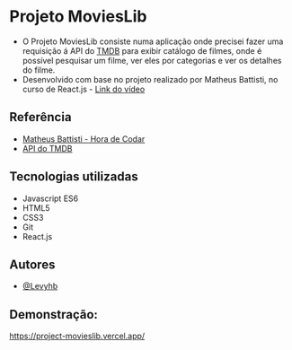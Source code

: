 # Projeto MoviesLib   

- O Projeto MoviesLib consiste numa aplicação onde precisei fazer uma requisição á API do [TMDB](https://developers.themoviedb.org/3/getting-started) para exibir catálogo de filmes, onde é possível pesquisar um filme, ver eles por categorias e ver os detalhes do filme.
- Desenvolvido com base no projeto realizado por Matheus Battisti, no curso de React.js  - [Link do vídeo](https://www.youtube.com/watch?v=XqxUHVVO7-U&list=PLnDvRpP8BneyVA0SZ2okm-QBojomniQVO&index=42)   
## Referência

 - [Matheus Battisti - Hora de Codar](https://www.youtube.com/c/MatheusBattisti) 
- [API do TMDB](https://developers.themoviedb.org/3/getting-started)

## Tecnologias utilizadas 

- Javascript ES6 
- HTML5
- CSS3
- Git
- React.js

## Autores

- [@Levyhb](https://github.com/Levyhb)


## Demonstração:

https://project-movieslib.vercel.app/
